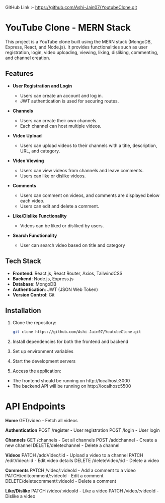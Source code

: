 GitHub Link :- https://github.com/Ashi-Jain07/YoutubeClone.git

# YouTube Clone - MERN Stack

This project is a YouTube clone built using the MERN stack (MongoDB, Express, React, and Node.js). It provides functionalities such as user registration, login, video uploading, viewing, liking, disliking, commenting, and channel creation.

## Features

- **User Registration and Login**
  - Users can create an account and log in.
  - JWT authentication is used for securing routes.
  
- **Channels**
  - Users can create their own channels.
  - Each channel can host multiple videos.
  
- **Video Upload**
  - Users can upload videos to their channels with a title, description, URL, and category.
  
- **Video Viewing**
  - Users can view videos from channels and leave comments.
  - Users can like or dislike videos.
  
- **Comments**
  - Users can comment on videos, and comments are displayed below each video.
  - Users can edit and delete a comment.
  
- **Like/Dislike Functionality**
  - Videos can be liked or disliked by users.

- **Search Functionality**
  - User can search video based on title and category

## Tech Stack

- **Frontend**: React.js, React Router, Axios, TailwindCSS
- **Backend**: Node.js, Express.js
- **Database**: MongoDB
- **Authentication**: JWT (JSON Web Token)
- **Version Control**: Git

## Installation

1. Clone the repository:

   ```bash
   git clone https://github.com/Ashi-Jain07/YoutubeClone.git

2. Install dependencies for both the frontend and backend

3. Set up environment variables

4. Start the development servers

5. Access the application:
  - The frontend should be running on http://localhost:3000
  - The backend API will be running on http://localhost:5500

# API Endpoints

 **Home**
    GET/video - Fetch all videos

 **Authentication**
    POST /register - User registration
    POST /login - User login

 **Channels**
    GET /channels - Get all channels
    POST /addchannel - Create a new channel
    DELETE/deletechannel - Delete a channel

 **Videos**
    PATCH /addVideo/:id - Upload a video to a channel
    PATCH /editVideo/:id - Edit video details
    DELETE /deleteVideo/:id - Delete a video

 **Comments**
    PATCH /video/:videoId - Add a comment to a video
    PATCH/editcomment/:videoId - Edit a comment
    DELETE/deletecomment/:videoId - Delete a comment

 **Like/Dislike**
    PATCH /video/:videoId - Like a video
    PATCH /video/:videoId - Dislike a video